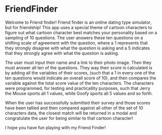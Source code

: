 # FriendFinder

Welcome to Friend finder! Friend finder is an online dating type simulator, but for friendship! This app uses a special theme of cartoon characters to figure out what cartoon character best matches your personality based on a sampling of 10 questions. The user answers these ten questions on a shifting scale of agreement with the question, where a 1 represents that they strongly disagree with what the question is asking and a 5 indicates that they strongly agree with what the question is asking.

The user must input their name and a link to their photo image. Then they must answer all ten of the questions. They way their score is calculated is by adding all the variables of their scores, (such that a 1 in every one of the ten questions would indicate an overall score of 10), and then compares the variable against the total score value of the ten characters. The characters were programmed, for testing and practicallity purposes, such that Jerry the Mouse sports all 1 values, while Goofy sports all 5 values and so forth. 

When the user has successfully submitted their survey and those scores have been tallied and then compared against all other of the set of 10 characters data, the closest match will be returned in a modal and congratulate the user for being similar to that cartoon character!

I hope you have fun playing with my Friend Finder!